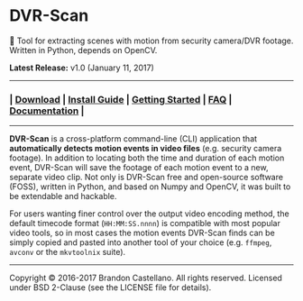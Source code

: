 # DVR-Scan
:vhs: Tool for extracting scenes with motion from security camera/DVR footage.  Written in Python, depends on OpenCV.

**Latest Release:** v1.0 (January 11, 2017)

------------------------------------------------

### | [Download](http://dvr-scan.readthedocs.io/en/latest/download/) | [Install Guide](http://dvr-scan.readthedocs.io/en/latest/guide/installing/) | [Getting Started](https://github.com/Breakthrough/DVR-Scan/blob/master/docs/guide/examples.md) | [FAQ](http://dvr-scan.readthedocs.io/en/latest/faq/) | [Documentation](http://dvr-scan.readthedocs.io/) |

------------------------------------------------

**DVR-Scan** is a cross-platform command-line (CLI) application that **automatically detects motion events in video files** (e.g. security camera footage).  In addition to locating both the time and duration of each motion event, DVR-Scan will save the footage of each motion event to a new, separate video clip.  Not only is DVR-Scan free and open-source software (FOSS), written in Python, and based on Numpy and OpenCV, it was built to be extendable and hackable.

For users wanting finer control over the output video encoding method, the default timecode format (`HH:MM:SS.nnnn`) is compatible with most popular video tools, so in most cases the motion events DVR-Scan finds can be simply copied and pasted into another tool of your choice (e.g. `ffmpeg`, `avconv` or the `mkvtoolnix` suite).

------------------------------------------------

Copyright © 2016-2017 Brandon Castellano. All rights reserved.
Licensed under BSD 2-Clause (see the LICENSE file for details).
